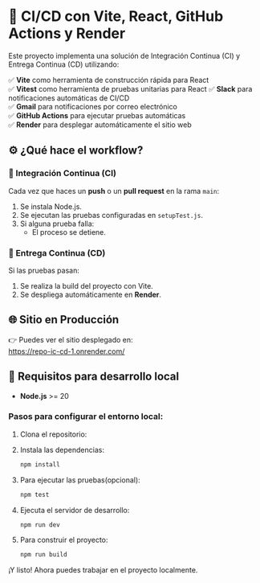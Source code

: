 # 🚀 CI/CD con Vite, React, GitHub Actions y Render

Este proyecto implementa una solución de Integración Continua (CI) y Entrega Continua (CD) utilizando:

✅ **Vite** como herramienta de construcción rápida para React  
✅ **Vitest** como herramienta de pruebas unitarias para React
✅ **Slack** para notificaciones automáticas de CI/CD  
✅ **Gmail** para notificaciones por correo electrónico  
✅ **GitHub Actions** para ejecutar pruebas automáticas  
✅ **Render** para desplegar automáticamente el sitio web  

## ⚙️ ¿Qué hace el workflow?

### 🔁 Integración Continua (CI)

Cada vez que haces un **push** o un **pull request** en la rama `main`:

1. Se instala Node.js.
2. Se ejecutan las pruebas configuradas en `setupTest.js`.
3. Si alguna prueba falla:
   - El proceso se detiene.

### 🚀 Entrega Continua (CD)

Si las pruebas pasan:

1. Se realiza la build del proyecto con Vite.
2. Se despliega automáticamente en **Render**.

## 🌐 Sitio en Producción

👉 Puedes ver el sitio desplegado en:  
https://repo-ic-cd-1.onrender.com/

## 📜 Requisitos para desarrollo local

- **Node.js** >= 20

### Pasos para configurar el entorno local:

1. Clona el repositorio:

2. Instala las dependencias:
   ```bash
   npm install
   ```
3. Para ejecutar las pruebas(opcional):
   ```bash
   npm test
   ```

4. Ejecuta el servidor de desarrollo:
   ```bash
   npm run dev
   ```

5. Para construir el proyecto:
   ```bash
   npm run build
   ```

¡Y listo! Ahora puedes trabajar en el proyecto localmente.
